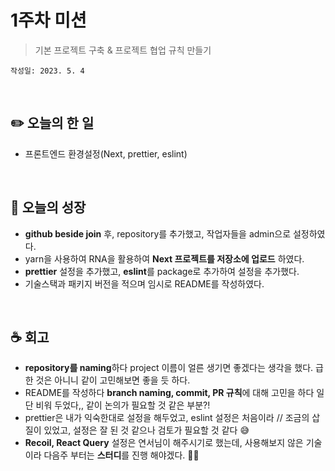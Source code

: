 # 1주차 미션
> 기본 프로젝트 구축 & 프로젝트 협업 규칙 만들기

`작성일: 2023. 5. 4`

<br>

## **✏️ 오늘의 한 일**

- 프론트엔드 환경설정(Next, prettier, eslint)

<br>

## **🌈 오늘의 성장**

- **github beside join** 후, repository를 추가했고, 작업자들을 admin으로 설정하였다.
- yarn을 사용하여 RNA을 활용하여 **Next 프로젝트를 저장소에 업로드** 하였다.
- **prettier** 설정을 추가했고, **eslint**를 package로 추가하여 설정을 추가했다.
- 기술스택과 패키지 버전을 적으며 임시로 README를 작성하였다.

<br>

## **☕️ 회고**

- **repository를 naming**하다 project 이름이 얼른 생기면 좋겠다는 생각을 했다. 급한 것은 아니니 같이 고민해보면 좋을 듯 하다.
- README를 작성하다 **branch naming, commit, PR 규칙**에 대해 고민을 하다 일단 비워 두었다,, 같이 논의가 필요할 것 같은 부분?!
- prettier은 내가 익숙한대로 설정을 해두었고, eslint 설정은 처음이라 // 조금의 삽질이 있었고, 설정은 잘 된 것 같으나 검토가 필요할 것 같다 😅
- **Recoil, React Query** 설정은 연서님이 해주시기로 했는데, 사용해보지 않은 기술이라 다음주 부터는 **스터디**를 진행 해야겠다. 💪🏻